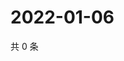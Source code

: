 # 2022-01-06

共 0 条

<!-- BEGIN WEIBO -->
<!-- 最后更新时间 Thu Jan 06 2022 20:15:32 GMT+0800 (China Standard Time) -->

<!-- END WEIBO -->
